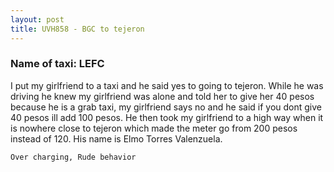 ```yaml
---
layout: post
title: UVH858 - BGC to tejeron
---
```


### Name of taxi: LEFC

I put my girlfriend to a taxi and he said yes to going to tejeron. While he was driving he knew my girlfriend was alone and told her to give her 40 pesos because he is a grab taxi, my girlfriend says no and he said if you dont give 40 pesos ill add 100 pesos. He then took my girlfriend to a high way when it is nowhere close to tejeron which made the meter go from 200 pesos instead of 120. His name is Elmo Torres Valenzuela.

```Over charging, Rude behavior```
